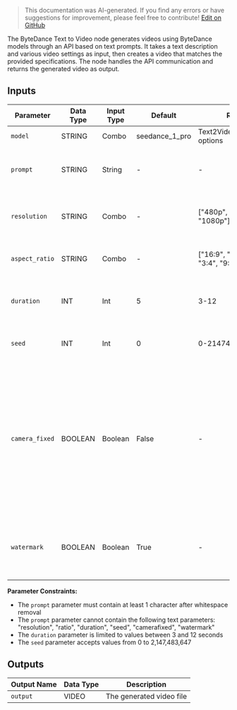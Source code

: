 > This documentation was AI-generated. If you find any errors or have suggestions for improvement, please feel free to contribute! [Edit on GitHub](https://github.com/Comfy-Org/embedded-docs/blob/main/comfyui_embedded_docs/docs/ByteDanceTextToVideoNode/en.md)

The ByteDance Text to Video node generates videos using ByteDance models through an API based on text prompts. It takes a text description and various video settings as input, then creates a video that matches the provided specifications. The node handles the API communication and returns the generated video as output.

## Inputs

| Parameter | Data Type | Input Type | Default | Range | Description |
|-----------|-----------|------------|---------|-------|-------------|
| `model` | STRING | Combo | seedance_1_pro | Text2VideoModelName options | Model name |
| `prompt` | STRING | String | - | - | The text prompt used to generate the video. |
| `resolution` | STRING | Combo | - | ["480p", "720p", "1080p"] | The resolution of the output video. |
| `aspect_ratio` | STRING | Combo | - | ["16:9", "4:3", "1:1", "3:4", "9:16", "21:9"] | The aspect ratio of the output video. |
| `duration` | INT | Int | 5 | 3-12 | The duration of the output video in seconds. |
| `seed` | INT | Int | 0 | 0-2147483647 | Seed to use for generation. (Optional) |
| `camera_fixed` | BOOLEAN | Boolean | False | - | Specifies whether to fix the camera. The platform appends an instruction to fix the camera to your prompt, but does not guarantee the actual effect. (Optional) |
| `watermark` | BOOLEAN | Boolean | True | - | Whether to add an "AI generated" watermark to the video. (Optional) |

**Parameter Constraints:**

- The `prompt` parameter must contain at least 1 character after whitespace removal
- The `prompt` parameter cannot contain the following text parameters: "resolution", "ratio", "duration", "seed", "camerafixed", "watermark"
- The `duration` parameter is limited to values between 3 and 12 seconds
- The `seed` parameter accepts values from 0 to 2,147,483,647

## Outputs

| Output Name | Data Type | Description |
|-------------|-----------|-------------|
| `output` | VIDEO | The generated video file |
